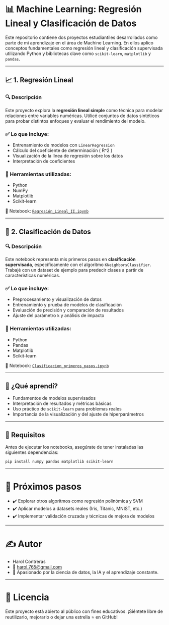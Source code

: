 # 📊 Machine Learning: Regresión Lineal y Clasificación de Datos

Este repositorio contiene dos proyectos estudiantiles desarrollados como parte de mi aprendizaje en el área de Machine Learning. En ellos aplico conceptos fundamentales como regresión lineal y clasificación supervisada utilizando Python y bibliotecas clave como `scikit-learn`, `matplotlib` y `pandas`.

---

## 📈 1. Regresión Lineal

### 🔍 Descripción
Este proyecto explora la **regresión lineal simple** como técnica para modelar relaciones entre variables numéricas. Utilicé conjuntos de datos sintéticos para probar distintos enfoques y evaluar el rendimiento del modelo.

### ✅ Lo que incluye:
- Entrenamiento de modelos con `LinearRegression`
- Cálculo del coeficiente de determinación \( R^2 \)
- Visualización de la línea de regresión sobre los datos
- Interpretación de coeficientes

### 🧰 Herramientas utilizadas:
- Python
- NumPy
- Matplotlib
- Scikit-learn

📁 Notebook: [`Regresión_Lineal_II.ipynb`](./Regresión_Lineal_II.ipynb)

---

## 🧠 2. Clasificación de Datos

### 🔍 Descripción
Este notebook representa mis primeros pasos en **clasificación supervisada**, específicamente con el algoritmo `KNeighborsClassifier`. Trabajé con un dataset de ejemplo para predecir clases a partir de características numéricas.

### ✅ Lo que incluye:
- Preprocesamiento y visualización de datos
- Entrenamiento y prueba de modelos de clasificación
- Evaluación de precisión y comparación de resultados
- Ajuste del parámetro `k` y análisis de impacto

### 🧰 Herramientas utilizadas:
- Python
- Pandas
- Matplotlib
- Scikit-learn

📁 Notebook: [`Clasificacion_primeros_pasos.ipynb`](./Clasificacion_primeros_pasos.ipynb)

---

## 🚀 ¿Qué aprendí?

- Fundamentos de modelos supervisados
- Interpretación de resultados y métricas básicas
- Uso práctico de `scikit-learn` para problemas reales
- Importancia de la visualización y del ajuste de hiperparámetros

---

## 📌 Requisitos

Antes de ejecutar los notebooks, asegúrate de tener instaladas las siguientes dependencias:

```bash
pip install numpy pandas matplotlib scikit-learn
```

---

# 🤖 Próximos pasos
- ✔️ Explorar otros algoritmos como regresión polinómica y SVM
- ✔️ Aplicar modelos a datasets reales (Iris, Titanic, MNIST, etc.)
- ✔️ Implementar validación cruzada y técnicas de mejora de modelos

---

# ✍️ Autor
- Harol Contreras
- 📧 harol.765@gmail.com
- 🚀 Apasionado por la ciencia de datos, la IA y el aprendizaje constante.

---

# 🧠 Licencia
Este proyecto está abierto al público con fines educativos. ¡Siéntete libre de reutilizarlo, mejorarlo o dejar una estrella ⭐ en GitHub!
